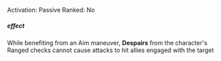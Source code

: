 Activation: Passive
Ranked: No
##### effect
While benefiting from an Aim maneuver, **Despairs**
from the character's Ranged checks cannot
cause attacks to hit allies engaged with the
target